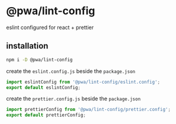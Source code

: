 # @pwa/lint-config

eslint configured for react + prettier

## installation

```sh
npm i -D @pwa/lint-config
```

create the `eslint.config.js` beside the `package.json`

```js
import eslintConfig from '@pwa/lint-config/eslint.config';
export default eslintConfig;
```

create the `prettier.config.js` beside the `package.json`

```js
import prettierConfig from '@pwa/lint-config/prettier.config';
export default prettierConfig;
```
